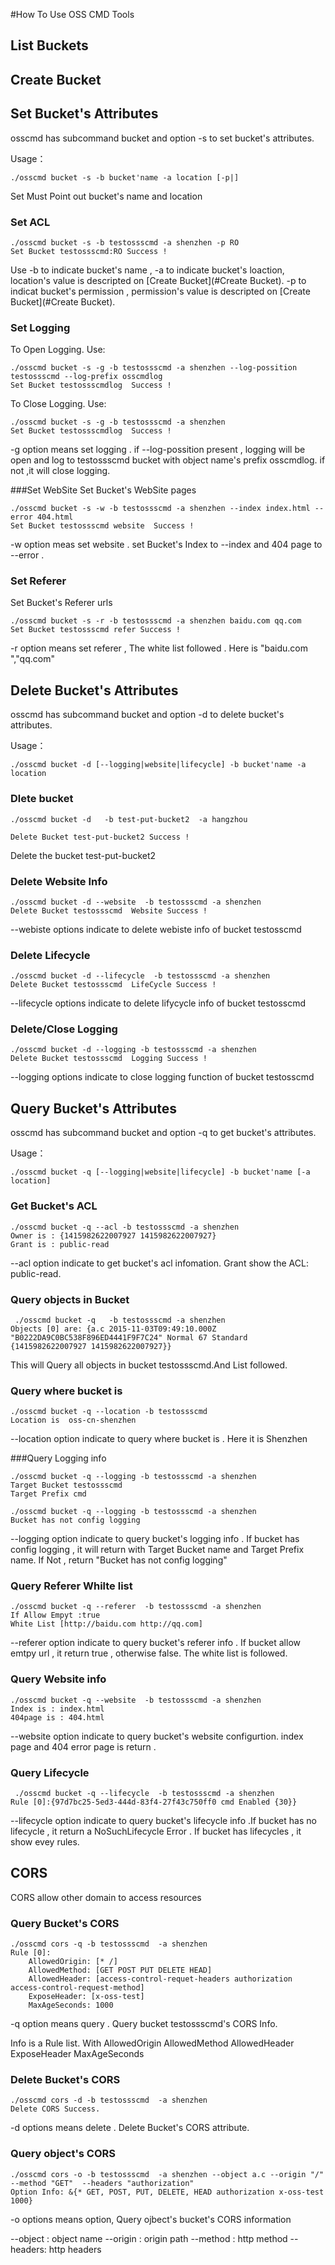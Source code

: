 #How To Use OSS CMD Tools


## List Buckets

## Create Bucket

## Set Bucket's Attributes
osscmd has subcommand bucket and option -s to set bucket's attributes. 

Usage：
	
	./osscmd bucket -s -b bucket'name -a location [-p|]
	
Set Must Point out bucket's name and location	
### Set ACL

	./osscmd bucket -s -b testossscmd -a shenzhen -p RO
	Set Bucket testossscmd:RO Success !
	
Use -b to indicate bucket's name , -a to indicate bucket's loaction, location's value is descripted on [Create Bucket](#Create Bucket). -p to indicat bucket's permission , permission's value is descripted on [Create Bucket](#Create Bucket).

### Set Logging
To Open Logging. Use:

	./osscmd bucket -s -g -b testossscmd -a shenzhen --log-possition testossscmd --log-prefix osscmdlog
	Set Bucket testossscmdlog  Success !
	
To Close Logging. Use:

	./osscmd bucket -s -g -b testossscmd -a shenzhen
	Set Bucket testossscmdlog  Success !
	
-g option means set logging . if --log-possition present , logging will be open  and log to testossscmd bucket with object name's prefix osscmdlog.  if not ,it will close logging.

###Set WebSite
Set Bucket's WebSite pages

	./osscmd bucket -s -w -b testossscmd -a shenzhen --index index.html --error 404.html
	Set Bucket testossscmd website  Success !
	
-w option meas set website . set Bucket's Index to --index and 404 page to --error .

### Set Referer
Set Bucket's Referer urls

	./osscmd bucket -s -r -b testossscmd -a shenzhen baidu.com qq.com
	Set Bucket testossscmd refer Success !
-r option means set referer , The white list followed . Here is "baidu.com ","qq.com"

## Delete Bucket's Attributes
osscmd has subcommand bucket and option -d to delete bucket's attributes. 

Usage：
	
	./osscmd bucket -d [--logging|website|lifecycle] -b bucket'name -a location
	
### Dlete bucket

	./osscmd bucket -d   -b test-put-bucket2  -a hangzhou

	Delete Bucket test-put-bucket2 Success !	
Delete the bucket test-put-bucket2
	 
### Delete Website Info

	./osscmd bucket -d --website  -b testossscmd -a shenzhen
	Delete Bucket testossscmd  Website Success !
	
--webiste options  indicate to delete webiste info of bucket testosscmd

### Delete Lifecycle 

	./osscmd bucket -d --lifecycle  -b testossscmd -a shenzhen
	Delete Bucket testossscmd  LifeCycle Success !
--lifecycle options indicate to delete lifycycle info of bucket testosscmd

### Delete/Close Logging

	./osscmd bucket -d --logging -b testossscmd -a shenzhen
	Delete Bucket testossscmd  Logging Success !
	
--logging options indicate to close logging function of bucket testosscmd

## Query Bucket's Attributes
osscmd has subcommand bucket and option -q to get bucket's attributes. 

Usage：
	
	./osscmd bucket -q [--logging|website|lifecycle] -b bucket'name [-a location]

### Get Bucket's ACL
	
	./osscmd bucket -q --acl -b testossscmd -a shenzhen
	Owner is : {1415982622007927 1415982622007927}
	Grant is : public-read
--acl option indicate to get bucket's acl infomation. Grant show the ACL: public-read.
### Query objects in Bucket
	 ./osscmd bucket -q   -b testossscmd -a shenzhen
	Objects [0] are: {a.c 2015-11-03T09:49:10.000Z "B0222DA9C0BC538F896ED4441F9F7C24" Normal 67 Standard {1415982622007927 1415982622007927}}
	
This will Query all objects in bucket testossscmd.And List followed.

### Query where bucket is 

	./osscmd bucket -q --location -b testossscmd
	Location is  oss-cn-shenzhen
	
--location option indicate to query where bucket is . Here it is Shenzhen

###Query Logging info

	./osscmd bucket -q --logging -b testossscmd -a shenzhen
	Target Bucket testossscmd
	Target Prefix cmd

	./osscmd bucket -q --logging -b testossscmd -a shenzhen
	Bucket has not config logging
	
--logging option indicate to query bucket's logging info .
If bucket has config logging , it will return with Target Bucket name and Target Prefix name. If Not , return 
"Bucket has not config logging"

### Query Referer Whilte list

	./osscmd bucket -q --referer  -b testossscmd -a shenzhen
	If Allow Empyt :true
	White List [http://baidu.com http://qq.com]
	
--referer option indicate to query bucket's referer info . If bucket allow emtpy url , it return true , otherwise false. The white list is followed.

### Query Website info

	./osscmd bucket -q --website  -b testossscmd -a shenzhen
	Index is : index.html
	404page is : 404.html

--website option indicate to query bucket's website configurtion. index page and 404 error page is return .


### Query Lifecycle

	 ./osscmd bucket -q --lifecycle  -b testossscmd -a shenzhen
	Rule [0]:{97d7bc25-5ed3-444d-83f4-27f43c750ff0 cmd Enabled {30}}
	
--lifecycle option indicate to query bucket's lifecycle info .If bucket has no lifecycle , it return a NoSuchLifecycle Error . If bucket has lifecycles , it show evey rules.
	
## CORS
CORS allow other domain to access resources 
### Query Bucket's CORS

	./osscmd cors -q -b testossscmd  -a shenzhen
	Rule [0]:
	    AllowedOrigin: [* /]
	    AllowedMethod: [GET POST PUT DELETE HEAD]
	    AllowedHeader: [access-control-requet-headers authorization access-control-request-method]
	    ExposeHeader: [x-oss-test]
	    MaxAgeSeconds: 1000
-q option means query . Query bucket testossscmd's CORS Info.

Info is a Rule list. With AllowedOrigin  AllowedMethod AllowedHeader ExposeHeader MaxAgeSeconds

### Delete Bucket's CORS

	./osscmd cors -d -b testossscmd  -a shenzhen
	Delete CORS Success.
	
-d options means delete . Delete Bucket's CORS attribute.

### Query object's CORS

	./osscmd cors -o -b testossscmd  -a shenzhen --object a.c --origin "/" --method "GET"  --headers "authorization"
	Option Info: &{* GET, POST, PUT, DELETE, HEAD authorization x-oss-test 1000}
	
-o options means option, Query ojbect's bucket's CORS information

--object : object name
--origin : origin path
--method : http method
--headers: http headers
